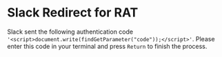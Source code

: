 <script src='get_params.js'></script>

# Slack Redirect for RAT

Slack sent the following authentication code `'<script>document.write(findGetParameter("code"));</script>'`. Please enter this code in your terminal and press `Return` to finish the process.


